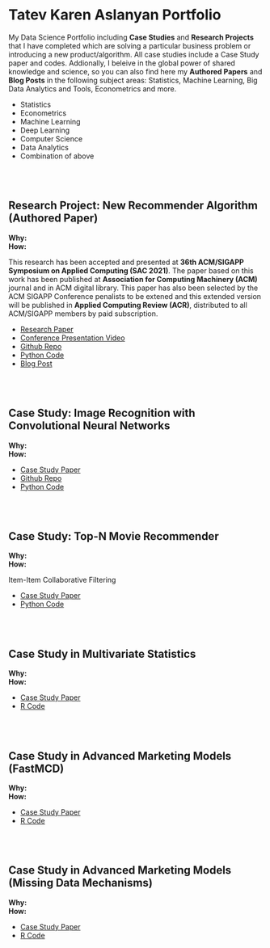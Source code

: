 # Tatev Karen Aslanyan Portfolio
My Data Science Portfolio including **Case Studies** and **Research Projects** that I have completed which are solving a particular business problem or introducing a new product/algorithm. All case studies include a Case Study paper and codes. Addionally, I beleive in the global power of shared knowledge and science, so you can also find here my **Authored Papers** and **Blog Posts** in the following subject areas:
Statistics, Machine Learning, Big Data Analytics and Tools, Econometrics and more. 

- Statistics
- Econometrics
- Machine Learning
- Deep Learning
- Computer Science
- Data Analytics
- Combination of above

<br><br>
## Research Project: New Recommender Algorithm (Authored Paper)
**Why:** <br>
**How:** <br>

This research has been accepted and presented at **36th ACM/SIGAPP Symposium on Applied Computing (SAC 2021)**. The paper based on this work has been published at **Association for Computing Machinery (ACM)** journal and in ACM digital library. This paper has also been selected by the ACM SIGAPP Conference penalists to be extened and this extended version will be published in **Applied Computing Review (ACR)**, distributed to all ACM/SIGAPP members by paid subscription. 

- <a href="https://drive.google.com/file/d/1f1M6DQ8kGGUbRRcbJ94e6ac3Yia4tsoe/view"> Research Paper</a>
- <a href="https://www.youtube.com/watch?v=i_j59gQTU6w&t=42s&ab_channel=TatevKaren">Conference Presentation Video</a>
- <a href="https://github.com/TatevKaren/data-science-popular-algorithms/blob/main/LDA-LFM-Recommender-System/README.MD"> Github Repo</a>
- <a href="https://github.com/TatevKaren/data-science-popular-algorithms/tree/main/LDA-LFM-Recommender-System/Pyton-Code"> Python Code</a>
- <a href="https://medium.com/mlearning-ai/using-customer-and-product-features-in-recommender-systems-2734258873cf">Blog Post</a>



<br><br>


## Case Study: Image Recognition with Convolutional Neural Networks

**Why:** <br>
**How:** <br>


- <a href="https://github.com/TatevKaren/convolutional-neural-network-image_recognition_case_study/blob/main/Convolutional_Neural_Networks_Case_Study.pdf"> Case Study Paper</a>
- <a href="https://github.com/TatevKaren/convolutional-neural-network-image_recognition_case_study">Github Repo</a> 
- <a href="https://github.com/TatevKaren/convolutional-neural-network-image_recognition_case_study/blob/main/Convolutional_Neural_Network_Case_Study.py"> Python Code</a>

<br><br>



## Case Study: Top-N Movie Recommender 

**Why:** <br>
**How:** <br>

Item-Item Collaborative Filtering

- <a href="https://github.com/TatevKaren/data-science-popular-algorithms/blob/main/TopN_MovieRecommender.pdf"> Case Study Paper</a>
- <a href="https://github.com/TatevKaren/DataScience/blob/main/TopN_MovieRecommender.py">Python Code</a> 

<br><br>




## Case Study in Multivariate Statistics

**Why:** <br>
**How:** <br>


- <a href="https://github.com/TatevKaren/mathematics-statistics-for-data-science/blob/main/MultivariateStatistics_CaseStudy_PCA_FA_CCA.pdf"> Case Study Paper</a>
- <a href="https://github.com/TatevKaren/mathematics-statistics-for-data-science/blob/main/MultivariateStat_PCA_FA_CCA_code.R">R Code</a> 

<br><br>






## Case Study in Advanced Marketing Models (FastMCD)

**Why:** <br>
**How:** <br>


- <a href="https://github.com/TatevKaren/mathematics-statistics-for-data-science/blob/main/AdvancedStatistics_FastMCD_CaseStudy.pdf"> Case Study Paper</a>
- <a href="https://github.com/TatevKaren/mathematics-statistics-for-data-science/blob/main/FastMCD.R">R Code</a> 

<br><br>



## Case Study in Advanced Marketing Models (Missing Data Mechanisms)

**Why:** <br>
**How:** <br>


- <a href="https://github.com/TatevKaren/mathematics-statistics-for-data-science/blob/main/AdvancedStatistics_OLS_MM_SIMI_CaseStudy.pdf"> Case Study Paper</a>
- <a href="https://github.com/TatevKaren/mathematics-statistics-for-data-science/blob/main/Single_vs_Multiple_Imputation.R">R Code</a> 

<br><br>













